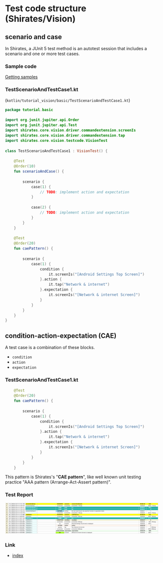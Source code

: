 # Test code structure (Shirates/Vision)

## scenario and case

In Shirates, a JUnit 5 test method is an autotest session that includes a scenario and one or more test cases.

### Sample code

[Getting samples](../../getting_samples.md)

### TestScenarioAndTestCase1.kt

(`kotlin/tutorial_vision/basic/TestScenarioAndTestCase1.kt`)

```kotlin
package tutorial.basic

import org.junit.jupiter.api.Order
import org.junit.jupiter.api.Test
import shirates.core.vision.driver.commandextension.screenIs
import shirates.core.vision.driver.commandextension.tap
import shirates.core.vision.testcode.VisionTest

class TestScenarioAndTestCase1 : VisionTest() {

    @Test
    @Order(10)
    fun scenarioAndCase() {

        scenario {
            case(1) {
                // TODO: implement action and expectation
            }

            case(2) {
                // TODO: implement action and expectation
            }
        }
    }

    @Test
    @Order(20)
    fun caePattern() {

        scenario {
            case(1) {
                condition {
                    it.screenIs("[Android Settings Top Screen]")
                }.action {
                    it.tap("Network & internet")
                }.expectation {
                    it.screenIs("[Network & internet Screen]")
                }
            }
        }
    }
}
```

## condition-action-expectation (CAE)

A test case is a combination of these blocks.

- `condition`
- `action`
- `expectation`

### TestScenarioAndTestCase1.kt

```kotlin
    @Test
    @Order(20)
    fun caePattern() {

        scenario {
            case(1) {
                condition {
                    it.screenIs("[Android Settings Top Screen]")
                }.action {
                    it.tap("Network & internet")
                }.expectation {
                    it.screenIs("[Network & internet Screen]")
                }
            }
        }
    }
```

This pattern is Shirates's "**CAE pattern**", like well known unit testing practice "AAA pattern (Arrange-Act-Assert
pattern)".

### Test Report

![cae1](../../basic/_images/cae1.png)

### Link

- [index](../../../index.md)

